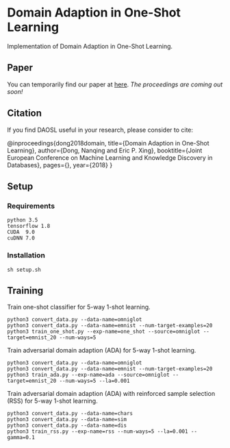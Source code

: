 # Domain Adaption in One-Shot Learning

Implementation of Domain Adaption in One-Shot Learning.

## Paper
You can temporarily find our paper at [here](https://nanqingd.github.io/files/ECML_2018_Camera_Ready_Final.pdf).
*The proceedings are coming out soon!*

## Citation
If you find DAOSL useful in your research, please consider to cite:

@inproceedings{dong2018domain, 
  title={Domain Adaption in One-Shot Learning}, 
  author={Dong, Nanqing and Eric P. Xing}, 
  booktitle={Joint European Conference on Machine Learning and Knowledge Discovery in Databases},
  pages={},
  year={2018}
}

## Setup
### Requirements
```
python 3.5
tensorflow 1.8
CUDA  9.0
cuDNN 7.0
```

### Installation
```
sh setup.sh
```

## Training
Train one-shot classifier for 5-way 1-shot learning.
```
python3 convert_data.py --data-name=omniglot
python3 convert_data.py --data-name=emnist --num-target-examples=20
python3 train_one_shot.py --exp-name=one_shot --source=omniglot --target=emnist_20 --num-ways=5
```

Train adversarial domain adaption (ADA) for 5-way 1-shot learning.
```
python3 convert_data.py --data-name=omniglot
python3 convert_data.py --data-name=emnist --num-target-examples=20
python3 train_ada.py --exp-name=ada --source=omniglot --target=emnist_20 --num-ways=5 --la=0.001
```

Train adversarial domain adaption (ADA) with reinforced sample selection (RSS) for 5-way 1-shot learning.
```
python3 convert_data.py --data-name=chars
python3 convert_data.py --data-name=sim
python3 convert_data.py --data-name=dis
python3 train_rss.py --exp-name=rss --num-ways=5 --la=0.001 --gamma=0.1
```